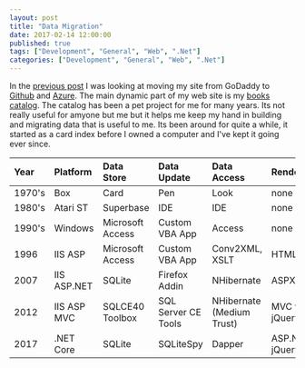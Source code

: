 ```yaml
---
layout: post
title: "Data Migration"
date: 2017-02-14 12:00:00
published: true
tags: ["Development", "General", "Web", ".Net"]
categories: ["Development", "General", "Web", ".Net"]
---
```


In the [previous post](/blog/2017/02/21/moving-on) I was looking at moving my site from GoDaddy to [Github](https://github.com) and [Azure](https://azure.microsoft.com/en-us/). The main dynamic part of my web site is my [books catalog](https://dereksbooks.azurewebsites.net). The catalog has been a pet project for me for many years. Its not really useful for amyone but me but it helps me keep my hand in building and migrating data that is useful to me. Its been around for quite a while, it started as a card index before I owned a computer and I've kept it going ever since.

| Year         | Platform | Data Store | Data Update | Data Access | Render |
|:-------------|:------------------|:------|:------|:-----|:-----|
| 1970's       | Box | Card | Pen | Look | none |
| 1980's       | Atari ST | Superbase | IDE | IDE | none |
| 1990's       | Windows | Microsoft Access | Custom VBA App | Access | none |
| 1996         | IIS ASP | Microsoft Access | Custom VBA App | Conv2XML, XSLT | HTML |
| 2007         | IIS ASP.NET | SQLite | Firefox Addin | NHibernate | ASPX, jQuery |
| 2012         | IIS ASP MVC | SQLCE40 Toolbox | SQL Server CE Tools | NHibernate (Medium Trust) | MVC v3 jQuery
| 2017         | .NET Core | SQLite | SQLiteSpy | Dapper | ASP.NETCore jQuery

